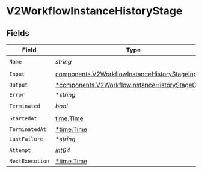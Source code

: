 # V2WorkflowInstanceHistoryStage


## Fields

| Field                                                                                                               | Type                                                                                                                | Required                                                                                                            | Description                                                                                                         |
| ------------------------------------------------------------------------------------------------------------------- | ------------------------------------------------------------------------------------------------------------------- | ------------------------------------------------------------------------------------------------------------------- | ------------------------------------------------------------------------------------------------------------------- |
| `Name`                                                                                                              | *string*                                                                                                            | :heavy_check_mark:                                                                                                  | N/A                                                                                                                 |
| `Input`                                                                                                             | [components.V2WorkflowInstanceHistoryStageInput](../../models/components/v2workflowinstancehistorystageinput.md)    | :heavy_check_mark:                                                                                                  | N/A                                                                                                                 |
| `Output`                                                                                                            | [*components.V2WorkflowInstanceHistoryStageOutput](../../models/components/v2workflowinstancehistorystageoutput.md) | :heavy_minus_sign:                                                                                                  | N/A                                                                                                                 |
| `Error`                                                                                                             | **string*                                                                                                           | :heavy_minus_sign:                                                                                                  | N/A                                                                                                                 |
| `Terminated`                                                                                                        | *bool*                                                                                                              | :heavy_check_mark:                                                                                                  | N/A                                                                                                                 |
| `StartedAt`                                                                                                         | [time.Time](https://pkg.go.dev/time#Time)                                                                           | :heavy_check_mark:                                                                                                  | N/A                                                                                                                 |
| `TerminatedAt`                                                                                                      | [*time.Time](https://pkg.go.dev/time#Time)                                                                          | :heavy_minus_sign:                                                                                                  | N/A                                                                                                                 |
| `LastFailure`                                                                                                       | **string*                                                                                                           | :heavy_minus_sign:                                                                                                  | N/A                                                                                                                 |
| `Attempt`                                                                                                           | *int64*                                                                                                             | :heavy_check_mark:                                                                                                  | N/A                                                                                                                 |
| `NextExecution`                                                                                                     | [*time.Time](https://pkg.go.dev/time#Time)                                                                          | :heavy_minus_sign:                                                                                                  | N/A                                                                                                                 |